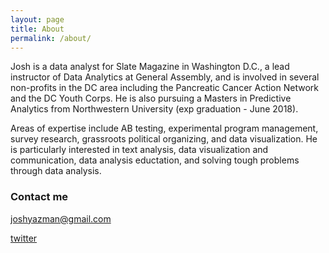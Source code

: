 ```yaml
---
layout: page
title: About
permalink: /about/
---
```


Josh is a data analyst for Slate Magazine in Washington D.C., a lead instructor of Data Analytics at General Assembly, and is involved in several non-profits in the DC area including the Pancreatic Cancer Action Network and the DC Youth Corps. He is also pursuing a Masters in Predictive Analytics from Northwestern University (exp graduation - June 2018). 

Areas of expertise include AB testing, experimental program management, survey research, grassroots political organizing, and data visualization. He is particularly interested in text analysis, data visualization and communication, data analysis eductation, and solving tough problems through data analysis.

### Contact me

[joshyazman@gmail.com](mailto:joshyazman@gmail.com)

[twitter](https://twitter.com/jyazman2012)
